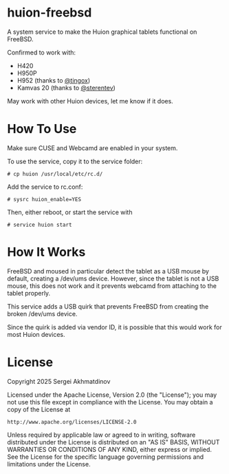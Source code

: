 # huion-freebsd
A system service to make the Huion graphical tablets functional on FreeBSD.

Confirmed to work with:
* H420
* H950P
* H952 (thanks to [@tingox](https://github.com/tingox))
* Kamvas 20 (thanks to [@sterentev](https://github.com/sterentev))

May work with other Huion devices, let me know if it does.

# How To Use

Make sure CUSE and Webcamd are enabled in your system.

To use the service, copy it to the service folder:

```
# cp huion /usr/local/etc/rc.d/
```

Add the service to rc.conf:

```
# sysrc huion_enable=YES
```

Then, either reboot, or start the service with
```
# service huion start
```

# How It Works

FreeBSD and moused in particular detect the tablet as a USB mouse by
default, creating a /dev/ums device. However, since the tablet is not a USB
mouse, this does not work and it prevents webcamd from
attaching to the tablet properly.

This service adds a USB quirk that prevents FreeBSD from creating
the broken /dev/ums device.

Since the quirk is added via vendor ID, it is possible that
this would work for most Huion devices. 

# License

Copyright 2025 Sergei Akhmatdinov

Licensed under the Apache License, Version 2.0 (the "License");
you may not use this file except in compliance with the License.
You may obtain a copy of the License at

    http://www.apache.org/licenses/LICENSE-2.0

Unless required by applicable law or agreed to in writing, software
distributed under the License is distributed on an "AS IS" BASIS,
WITHOUT WARRANTIES OR CONDITIONS OF ANY KIND, either express or implied.
See the License for the specific language governing permissions and
limitations under the License.
